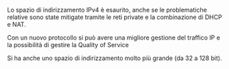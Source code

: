 Lo spazio di indirizzamento IPv4 è esaurito, anche se le problematiche relative sono state mitigate tramite le reti private e la combinazione di DHCP e NAT.

Con un nuovo protocollo si può avere una migliore gestione del traffico IP e la possibilità di gestire la Quality of Service

Si ha anche uno spazio di indirizzamento molto più grande (da 32 a 128 bit).